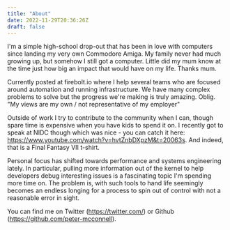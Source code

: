 ```yaml
---
title: "About"
date: 2022-11-29T20:36:26Z
draft: false
---
```


I'm a simple high-school drop-out that has been in love with computers since
landing my very own Commodore Amiga. My family never had much growing up, but
somehow I still got a computer. Little did my mum know at the time just how big
an impact that would have on my life. Thanks mum.

Currently posted at firebolt.io where I help several teams who are focused
around automation and running infrastructure. We have many complex problems to
solve but the progress we're making is truly amazing. Oblig. "My views are my
own / not representative of my employer"

Outside of work I try to contribute to the community when I can, though spare
time is expensive when you have kids to spend it on. I recently got to speak at
NIDC though which was nice - you can catch it here:
https://www.youtube.com/watch?v=hvtZnbDXpzM&t=20063s. And indeed, that is a
Final Fantasy VII t-shirt.

Personal focus has shifted towards performance and systems engineering lately.
In particular, pulling more information out of the kernel to help developers
debug interesting issues is a fascinating topic I'm spending more time on. The
problem is, with such tools to hand life seemingly becomes an endless longing
for a process to spin out of control with not a reasonable error in sight.

You can find me on Twitter (https://twitter.com/) or Github
(https://github.com/peter-mcconnell).
